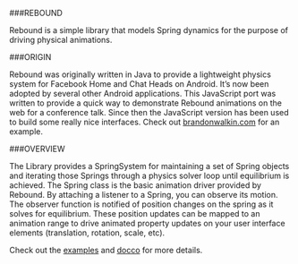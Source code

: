 ###REBOUND

Rebound is a simple library that models Spring dynamics for the purpose of driving physical animations.

###ORIGIN

Rebound was originally written in Java to provide a lightweight physics system for Facebook Home and Chat Heads on Android. It’s now been adopted by several other Android applications. This JavaScript port was written to provide a quick way to demonstrate Rebound animations on the web for a conference talk. Since then the JavaScript version has been used to build some really nice interfaces. Check out [brandonwalkin.com](http://brandonwalkin.com) for an example.

###OVERVIEW

The Library provides a SpringSystem for maintaining a set of Spring objects and iterating those Springs through a physics solver loop until equilibrium is achieved. The Spring class is the basic animation driver provided by Rebound. By attaching a listener to a Spring, you can observe its motion. The observer function is notified of position changes on the spring as it solves for equilibrium. These position updates can be mapped to an animation range to drive animated property updates on your user interface elements (translation, rotation, scale, etc).

Check out the [examples](http://facebook.github.io/rebound-js/examples) and [docco](http://facebook.github.io/rebound-js/docs/rebound.html) for
more details.
